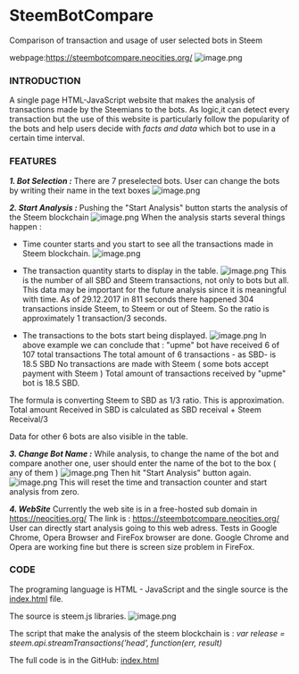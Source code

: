 # SteemBotCompare
Comparison of transaction and usage of user selected bots in Steem

webpage:https://steembotcompare.neocities.org/
![image.png](https://res.cloudinary.com/hpiynhbhq/image/upload/v1514495075/uc5kow4elcqtigrpcwns.png)



### INTRODUCTION
A single page HTML-JavaScript website that makes the analysis of transactions made by the Steemians to the bots.
As logic,it can detect every transaction but the use of this website is particularly follow the popularity of the bots and help users
decide with *facts and data* which bot to use in a certain time interval.

### FEATURES

 _**1. Bot Selection :**_
There are 7 preselected bots.
User can change the bots by writing their name in the text boxes
![image.png](https://res.cloudinary.com/hpiynhbhq/image/upload/v1514495332/nsk57qcflfnr3fqvykez.png)

 _**2. Start Analysis :**_
Pushing the "Start Analysis" button starts the analysis of the Steem blockchain
![image.png](https://res.cloudinary.com/hpiynhbhq/image/upload/v1514495446/opubzhohhpa2au5sm5tf.png)
When the analysis starts several things happen :
* Time counter starts and you start to see all the transactions made in Steem blockchain.
![image.png](https://res.cloudinary.com/hpiynhbhq/image/upload/v1514495628/mw7tsmtkphwdtdxabesw.png)

* The transaction quantity starts to display in the table.
![image.png](https://res.cloudinary.com/hpiynhbhq/image/upload/v1514495732/rovfjve4zhugodnsv8dp.png)
This is the number of all SBD and Steem transactions, not only to bots but all.
This data may be important for the future analysis since it is meaningful with time.
As of 29.12.2017 in 811 seconds there happened 304 transactions inside Steem, to Steem or out of Steem.
So the ratio is approximately 1 transaction/3 seconds.
* The transactions to the bots start being displayed.
![image.png](https://res.cloudinary.com/hpiynhbhq/image/upload/v1514496063/vyj96d0nr25g7hvfssan.png)
In above example we can conclude that :
"upme" bot have received 6 of 107 total transactions
 The total amount of 6 transactions - as SBD- is 18.5 SBD
No transactions are made with Steem ( some bots accept payment with Steem )
Total amount of transactions received by "upme" bot is 18.5 SBD.

The formula is converting Steem to SBD as 1/3 ratio.
This is approximation.
Total amount Received in SBD is calculated as SBD receival + Steem Receival/3

Data for other 6 bots are also visible in the table.

 _**3. Change Bot Name :**_
While analysis, to change the name of the bot and compare another one, user should enter the name of the bot to the box ( any of them )
![image.png](https://res.cloudinary.com/hpiynhbhq/image/upload/v1514496658/alonopatasswtmadh2p3.png)
Then hit "Start Analysis" button again.
![image.png](https://res.cloudinary.com/hpiynhbhq/image/upload/v1514496705/zjztwsxsnhe8jexas2vl.png)
This will reset the time and transaction counter and start analysis from zero.

 _**4. WebSite**_
Currently the web site is in a free-hosted sub domain in https://neocities.org/ 
The link is : https://steembotcompare.neocities.org/
User can directly start analysis going to this web adress.
Tests in Google Chrome, Opera Browser and FireFox browser are done.
Google Chrome and Opera are working fine but there is screen size problem in FireFox.

### CODE
The programing language is HTML - JavaScript and the single source is the [index.html](https://github.com/firedreamgames/SteemBotCompare/commit/8244d81d145a809d475eff40b93cde463aee87eb) file.

The source is steem.js libraries.
![image.png](https://res.cloudinary.com/hpiynhbhq/image/upload/v1514497904/stprkaleay23fwg0vb3o.png)


The script that make the analysis of the steem blockchain is :
*var release = steem.api.streamTransactions('head', function(err, result)* 

The full code is in the GitHub: [index.html](https://github.com/firedreamgames/SteemBotCompare/commit/8244d81d145a809d475eff40b93cde463aee87eb)




